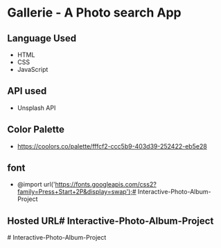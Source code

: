 # Gallerie - A Photo search App

## Language Used
- HTML
- CSS
- JavaScript

## API used
- Unsplash API

## Color Palette
- https://coolors.co/palette/fffcf2-ccc5b9-403d39-252422-eb5e28

## font
- @import url('https://fonts.googleapis.com/css2?family=Press+Start+2P&display=swap');#   I n t e r a c t i v e - P h o t o - A l b u m - P r o j e c t 

## Hosted URL#   I n t e r a c t i v e - P h o t o - A l b u m - P r o j e c t  
 #   I n t e r a c t i v e - P h o t o - A l b u m - P r o j e c t  
 